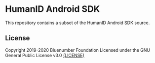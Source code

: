 # HumanID Android SDK
This repository contains a subset of the HumanID Android SDK source.

## License

Copyright 2019-2020 Bluenumber Foundation
Licensed under the GNU General Public License v3.0 [(LICENSE)](LICENSE)

